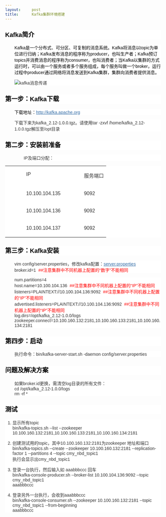 ```yaml
---
layout:     post
title:      Kafka集群环境搭建
---
```

<div id="article_content" class="article_content clearfix csdn-tracking-statistics" data-pid="blog" data-mod="popu_307" data-dsm="post">
								            <link rel="stylesheet" href="https://csdnimg.cn/release/phoenix/template/css/ck_htmledit_views-f76675cdea.css">
						<div class="htmledit_views" id="content_views">
                <h2 style="font-size:20px;font-weight:normal;line-height:1.5;color:rgb(0,0,0);border-bottom-color:rgb(46,61,84);font-family:Arial, sans-serif;background-color:rgb(255,255,255);"><strong>Kafka简介</strong></h2><p style="margin-left:30px;color:rgb(51,51,51);background-color:rgb(255,255,255);font-family:Arial, sans-serif;font-size:14px;"><span style="color:rgb(0,0,0);">Kafka是一个分布式、可分区、可复制的消息系统。Kafka将消息以topic为单位进行归纳；Kafka发布消息的程序称为producer，也叫生产者；Kafka预订topics并消费消息的程序称为consumer，也叫消费者；当Kafka以集群的方式运行时，可以由一个服务或者多个服务组成，每个服务叫做一个broker，运行过程中producer通过网络将消息发送到Kafka集群，集群向消费者提供消息。</span></p><p style="margin-left:30px;color:rgb(51,51,51);background-color:rgb(255,255,255);font-family:Arial, sans-serif;font-size:14px;"><img class="confluence-embedded-image confluence-external-resource" alt="kafka消息传递" src="http://www.aboutyun.com/data/attachment/forum/201505/02/225851j2s4eq67aq9llaol.png" style="border:0px;"></p><h2 style="font-size:20px;font-weight:normal;line-height:1.5;color:rgb(0,0,0);border-bottom-color:rgb(46,61,84);font-family:Arial, sans-serif;background-color:rgb(255,255,255);"><strong>第一步：Kafka下载</strong></h2><p style="margin-left:30px;color:rgb(51,51,51);background-color:rgb(255,255,255);font-family:Arial, sans-serif;font-size:14px;"><span style="color:rgb(0,0,0);">下载地址：<a href="http://kafka.apache.org/" rel="nofollow" class="external-link" style="color:rgb(50,108,166);">http://kafka.apache.org</a></span></p><p style="margin-left:30px;color:rgb(51,51,51);background-color:rgb(255,255,255);font-family:Arial, sans-serif;font-size:14px;">下载下来为kafka_2.12-1.0.0.tgz。请使用tar -zxvf /home/kafka_2.12-1.0.0.tgz解压至/opt目录</p><h2 style="font-size:20px;font-weight:normal;line-height:1.5;color:rgb(0,0,0);border-bottom-color:rgb(46,61,84);font-family:Arial, sans-serif;background-color:rgb(255,255,255);"><strong>第二步：安装前准备</strong></h2><p style="margin-left:60px;color:rgb(51,51,51);background-color:rgb(255,255,255);font-family:Arial, sans-serif;font-size:14px;">IP及端口分配： <strong>   </strong></p><div class="table-wrap" style="color:rgb(51,51,51);font-family:Arial, sans-serif;font-size:14px;background-color:rgb(255,255,255);"><table class="confluenceTable" style="color:rgb(51,51,51);"><tbody style="margin-left:60px;"><tr style="margin-left:60px;"><td class="confluenceTd" style="color:rgb(51,51,51);vertical-align:top;margin-left:30px;"><p style="margin-left:60px;color:rgb(51,51,51);background-color:transparent;">IP</p></td><td class="confluenceTd" style="color:rgb(51,51,51);vertical-align:top;margin-left:30px;"><p style="margin-left:60px;color:rgb(51,51,51);background-color:transparent;">服务端口</p></td></tr><tr style="margin-left:60px;"><td class="confluenceTd" style="color:rgb(51,51,51);vertical-align:top;margin-left:30px;"><p style="margin-left:60px;color:rgb(51,51,51);background-color:transparent;">10.100.104.135</p></td><td class="confluenceTd" style="color:rgb(51,51,51);vertical-align:top;margin-left:30px;"><p style="margin-left:60px;color:rgb(51,51,51);background-color:transparent;">9092</p></td></tr><tr style="margin-left:60px;"><td class="confluenceTd" style="color:rgb(51,51,51);vertical-align:top;margin-left:30px;"><p style="margin-left:60px;color:rgb(51,51,51);background-color:transparent;">10.100.104.136</p></td><td class="confluenceTd" style="color:rgb(51,51,51);vertical-align:top;margin-left:30px;"><p style="margin-left:60px;color:rgb(51,51,51);background-color:transparent;">9092</p></td></tr><tr style="margin-left:60px;"><td class="confluenceTd" style="color:rgb(51,51,51);vertical-align:top;margin-left:30px;"><p style="margin-left:60px;color:rgb(51,51,51);background-color:transparent;">10.100.104.137</p></td><td class="confluenceTd" style="color:rgb(51,51,51);vertical-align:top;margin-left:30px;"><p style="margin-left:60px;color:rgb(51,51,51);background-color:transparent;">9092</p></td></tr></tbody></table></div><h2 style="font-size:20px;font-weight:normal;line-height:1.5;color:rgb(0,0,0);border-bottom-color:rgb(46,61,84);font-family:Arial, sans-serif;background-color:rgb(255,255,255);"><strong>第三步：Kafka安装</strong></h2><p style="margin-left:30px;color:rgb(51,51,51);background-color:rgb(255,255,255);font-family:Arial, sans-serif;font-size:14px;">vim config/server.properties，修改kafka配置：<a href="https://confluence.evergrande.com/download/attachments/5570891/server.properties?version=1&amp;modificationDate=1522221993000&amp;api=v2" rel="nofollow" style="color:rgb(50,108,166);">server.properties</a><br>broker.id=1 <span style="color:rgb(255,0,0);"> ##注意集群中不同机器上配置的<span style="color:rgb(255,0,0);font-family:Arial, sans-serif;font-size:14px;background-color:rgb(255,255,255);">“</span>数字”不能相同</span></p><p style="margin-left:30px;color:rgb(51,51,51);background-color:rgb(255,255,255);font-family:Arial, sans-serif;font-size:14px;">num.partitions=4<br>host.name=10.100.104.136  <span style="color:rgb(255,0,0);font-family:Arial, sans-serif;font-size:14px;background-color:rgb(255,255,255);">##注意集群中不同机器上配置的<span style="color:rgb(255,0,0);font-family:Arial, sans-serif;font-size:14px;background-color:rgb(255,255,255);">“</span>IP<span style="color:rgb(255,0,0);font-family:Arial, sans-serif;font-size:14px;background-color:rgb(255,255,255);">”</span>不能相同</span><br>listeners=PLAINTEXT://10.100.104.136:9092  <span style="color:rgb(255,0,0);font-family:Arial, sans-serif;font-size:14px;background-color:rgb(255,255,255);">##注意集群中不同机器上配置的<span style="color:rgb(255,0,0);font-family:Arial, sans-serif;font-size:14px;background-color:rgb(255,255,255);">“</span><span style="color:rgb(255,0,0);font-family:Arial, sans-serif;font-size:14px;background-color:rgb(255,255,255);">IP</span><span style="color:rgb(255,0,0);font-family:Arial, sans-serif;font-size:14px;background-color:rgb(255,255,255);">”</span>不能相同</span><br>advertised.listeners=PLAINTEXT://10.100.104.136:9092  <span style="color:rgb(255,0,0);font-family:Arial, sans-serif;font-size:14px;background-color:rgb(255,255,255);">##注意集群中不同机器上配置的<span style="color:rgb(255,0,0);font-family:Arial, sans-serif;font-size:14px;background-color:rgb(255,255,255);">“</span><span style="color:rgb(255,0,0);font-family:Arial, sans-serif;font-size:14px;background-color:rgb(255,255,255);">IP</span><span style="color:rgb(255,0,0);font-family:Arial, sans-serif;font-size:14px;background-color:rgb(255,255,255);">”</span>不能相同</span><br>log.dirs=/opt/kafka_2.12-1.0.0/logs<br>zookeeper.connect=10.100.160.132:2181,10.100.160.133:2181,10.100.160.134:2181</p><h2 style="font-size:20px;font-weight:normal;line-height:1.5;color:rgb(0,0,0);border-bottom-color:rgb(46,61,84);font-family:Arial, sans-serif;background-color:rgb(255,255,255);"><strong>第四步：启动</strong></h2><p style="margin-left:30px;color:rgb(51,51,51);background-color:rgb(255,255,255);font-family:Arial, sans-serif;font-size:14px;">执行命令：bin/kafka-server-start.sh -daemon config/server.properties</p><h2 class="L0" style="font-size:20px;font-weight:normal;line-height:1.5;color:rgb(0,0,0);border-bottom-color:rgb(46,61,84);font-family:Arial, sans-serif;background-color:rgb(255,255,255);"><strong>问题及解决方案</strong></h2><p style="margin-left:30px;color:rgb(51,51,51);background-color:rgb(255,255,255);font-family:Arial, sans-serif;font-size:14px;">如果broker.id更换，需清空log目录的所有文件：<br>cd /opt/kafka_2.12-1.0.0/logs<br>rm -rf *</p><h2 class="L0" style="font-size:20px;font-weight:normal;line-height:1.5;color:rgb(0,0,0);border-bottom-color:rgb(46,61,84);font-family:Arial, sans-serif;background-color:rgb(255,255,255);"><strong>测试</strong></h2><ol style="color:rgb(51,51,51);font-family:Arial, sans-serif;font-size:14px;background-color:rgb(255,255,255);"><li><p style="color:rgb(51,51,51);background-color:transparent;">显示所有topic<br>bin/kafka-topics.sh --list --zookeeper 10.100.160.132:2181,10.100.160.133:2181,10.100.160.134:2181</p></li><li><p style="color:rgb(51,51,51);background-color:transparent;">创建测试用的topic，其中10.100.160.132:2181为zookeeper 地址和端口<br>bin/kafka-topics.sh --create --zookeeper 10.100.160.132:2181 --replication-factor 1 --partitions 4 --topic cmy_nbd_topic1<br>执行会显示出cmy_nbd_topic1</p></li><li><p style="color:rgb(51,51,51);background-color:transparent;">登录一台执行，然后输入如 aaabbbccc 回车<br>bin/kafka-console-producer.sh --broker-list 10.100.104.136:9092 --topic cmy_nbd_topic1<br>aaabbbccc</p></li><li><p style="color:rgb(51,51,51);background-color:transparent;">登录另外一台执行，会收到aaabbbccc<br>bin/kafka-console-consumer.sh --zookeeper 10.100.160.132:2181 --topic cmy_nbd_topic1 --from-beginning<br>aaabbbccc</p></li></ol>            </div>
                </div>